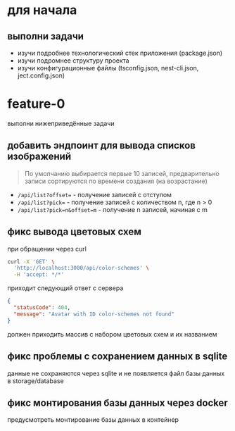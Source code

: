 # для начала

## выполни задачи

- изучи подробнее технологический стек приложения (package.json)
- изучи подромнее структуру проекта
- изучи конфигурационные файлы (tsconfig.json, nest-cli.json, ject.config.json)

# feature-0

выполни нижеприведённые задачи

## добавить эндпоинт для вывода списков изображений

> По умолчанию выбирается первые 10 записей, предварительно записи сортируются по времени создания (на возрастание)

- `/api/list?offset=` - получение записей с отступом
- `/api/list?pick=` - получение записей с количеством n, где n > 0
- `/api/list?pick=n&offset=m` - получение n записей, начиная с m

## фикс вывода цветовых схем

при обращении через curl

```sh
curl -X 'GET' \
  'http://localhost:3000/api/color-schemes' \
  -H 'accept: */*'
```

приходит следующий ответ с сервера

```json
{
  "statusCode": 404,
  "message": "Avatar with ID color-schemes not found"
}
```

должен приходить массив с набором цветовых схем и их названием

## фикс проблемы с сохранением данных в sqlite

данные не сохраняются через sqlite и не появляется файл базы данных в storage/database

## фикс монтирования базы данных через docker

предусмотреть монтирование базы данных в контейнер
